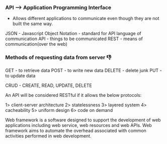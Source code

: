 ### API --> Application Programming Interface
- Allows different applications to communicate even though they are not built the same way.

JSON - Javascript Object Notation - standard for API language of communication
API - things to be communicated
REST - means of communication(over the web)

### Methods of requesting data from server 👎

GET - to retrieve data
POST - to write new data 
DELETE - delete junk
PUT -to update data

CRUD - CREATE, READ, UPDATE, DELETE

An API will be considered RESTful if it allows the below protocols:

1> client-server architecture
2> statelessness
3> layered system
4> cacheability
5> uniform design
6> code on demand

Web framework is a software designed to support the development of web applications including web service, web resources and web APIs.
Web framework aims to automate the overhead associated with common activities performed in web development.




